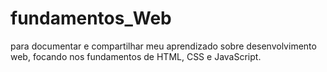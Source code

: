 # fundamentos_Web
para documentar e compartilhar meu aprendizado sobre desenvolvimento web, focando nos fundamentos de HTML, CSS e JavaScript.
